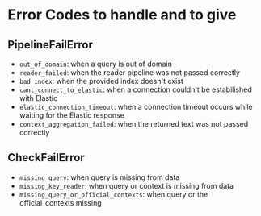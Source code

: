 # Error Codes to handle and to give

## PipelineFailError

- `out_of_domain`: when a query is out of domain
- `reader_failed`: when the reader pipeline was not passed correctly
- `bad_index`: when the provided index doesn't exist
- `cant_connect_to_elastic`: when a connection couldn't be estabilished with Elastic
- `elastic_connection_timeout`: when a connection timeout occurs while waiting for the Elastic response
- `context_aggregation_failed`: when the returned text was not passed correctly

## CheckFailError

- `missing_query`: when query is missing from data
- `missing_key_reader`: when query or context is missing from data
- `missing_query_or_official_contexts`: when query or the official_contexts missing